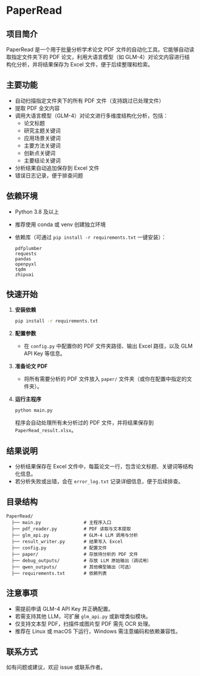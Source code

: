 # PaperRead

## 项目简介

PaperRead 是一个用于批量分析学术论文 PDF 文件的自动化工具。它能够自动读取指定文件夹下的 PDF 论文，利用大语言模型（如 GLM-4）对论文内容进行结构化分析，并将结果保存为 Excel 文件，便于后续整理和检索。

## 主要功能

- 自动扫描指定文件夹下的所有 PDF 文件（支持跳过已处理文件）
- 提取 PDF 全文内容
- 调用大语言模型（GLM-4）对论文进行多维度结构化分析，包括：
  - 论文标题
  - 研究主题关键词
  - 应用场景关键词
  - 主要方法关键词
  - 创新点关键词
  - 主要结论关键词
- 分析结果自动追加保存到 Excel 文件
- 错误日志记录，便于排查问题

## 依赖环境

- Python 3.8 及以上
- 推荐使用 conda 或 venv 创建独立环境
- 依赖库（可通过 `pip install -r requirements.txt` 一键安装）：

  ```
  pdfplumber
  requests
  pandas
  openpyxl
  tqdm
  zhipuai
  ```

## 快速开始

1. **安装依赖**

   ```bash
   pip install -r requirements.txt
   ```

2. **配置参数**

   - 在 `config.py` 中配置你的 PDF 文件夹路径、输出 Excel 路径，以及 GLM API Key 等信息。

3. **准备论文 PDF**

   - 将所有需要分析的 PDF 文件放入 `paper/` 文件夹（或你在配置中指定的文件夹）。

4. **运行主程序**

   ```bash
   python main.py
   ```

   程序会自动处理所有未分析过的 PDF 文件，并将结果保存到 `PaperRead_result.xlsx`。

## 结果说明

- 分析结果保存在 Excel 文件中，每篇论文一行，包含论文标题、关键词等结构化信息。
- 若分析失败或出错，会在 `error_log.txt` 记录详细信息，便于后续排查。

## 目录结构

```
PaperRead/
  ├── main.py                # 主程序入口
  ├── pdf_reader.py          # PDF 读取与文本提取
  ├── glm_api.py             # GLM-4 LLM 调用与分析
  ├── result_writer.py       # 结果写入 Excel
  ├── config.py              # 配置文件
  ├── paper/                 # 存放待分析的 PDF 文件
  ├── debug_outputs/         # 存放 LLM 原始输出（调试用）
  ├── qwen_outputs/          # 其他模型输出（可选）
  ├── requirements.txt       # 依赖列表
```

## 注意事项

- 需提前申请 GLM-4 API Key 并正确配置。
- 若需支持其他 LLM，可扩展 `glm_api.py` 或新增类似模块。
- 仅支持文本型 PDF，扫描件或图片型 PDF 需先 OCR 处理。
- 推荐在 Linux 或 macOS 下运行，Windows 需注意编码和依赖兼容性。

## 联系方式

如有问题或建议，欢迎 issue 或联系作者。 